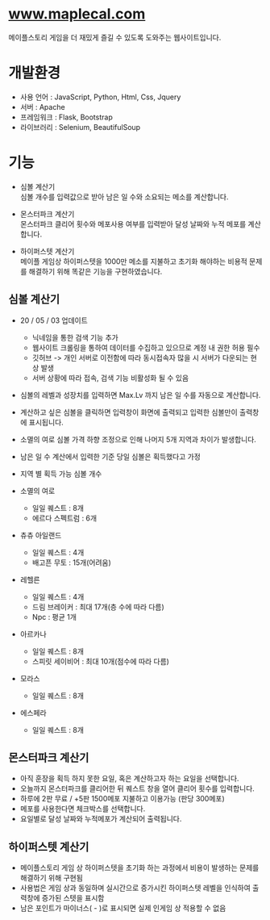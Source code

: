 # www.maplecal.com
메이플스토리 게임을 더 재밌게 즐길 수 있도록 도와주는 웹사이트입니다.

# 개발환경
* 사용 언어 : JavaScript, Python, Html, Css, Jquery
* 서버 : Apache
* 프레임워크 : Flask, Bootstrap
* 라이브러리 : Selenium, BeautifulSoup

# 기능
* 심볼 계산기  
심볼 개수를 입력값으로 받아 남은 일 수와 소요되는 메소를 계산합니다.

* 몬스터파크 계산기  
몬스터파크 클리어 횟수와 메포사용 여부를 입력받아 달성 날짜와 누적 메포를 계산합니다.

* 하이퍼스텟 계산기  
메이플 게임상 하이퍼스텟을 1000만 메소를 지불하고 초기화 해야하는 비용적 문제를
해결하기 위해 똑같은 기능을 구현하였습니다.

## 심볼 계산기
* 20 / 05 / 03 업데이트
	* 닉네임을 통한 검색 기능 추가
	* 웹사이트 크롤링을 통하여 데이터를 수집하고 있으므로 계정 내 권한 허용 필수
	* 깃허브 -> 개인 서버로 이전함에 따라 동시접속자 많을 시 서버가 다운되는 현상 발생
	* 서버 상황에 따라 접속, 검색 기능 비활성화 될 수 있음


* 심볼의 레벨과 성장치를 입력하면 Max.Lv 까지 남은 일 수를 자동으로 계산합니다.
* 계산하고 싶은 심볼을 클릭하면 입력창이 화면에 출력되고 입력한 심볼만이 출력창에 표시됩니다.
* 소멸의 여로 심볼 가격 하향 조정으로 인해 나머지 5개 지역과 차이가 발생합니다.
* 남은 일 수 계산에서 입력한 기준 당일 심볼은 획득했다고 가정
* 지역 별 획득 가능 심볼 개수
* 소멸의 여로
	* 일일 퀘스트 : 8개
	* 에르다 스펙트럼 : 6개
* 츄츄 아일랜드
	* 일일 퀘스트 : 4개
	* 배고픈 무토 : 15개(어려움)
* 레헬른
	* 일일 퀘스트 : 4개
	* 드림 브레이커 : 최대 17개(층 수에 따라 다름)
	* Npc : 평균 1개
* 아르카나
	* 일일 퀘스트 : 8개
	* 스피릿 세이비어 : 최대 10개(점수에 따라 다름)
* 모라스
	* 일일 퀘스트 : 8개
* 에스페라
	* 일일 퀘스트 : 8개

## 몬스터파크 계산기
* 아직 훈장을 획득 하지 못한 요일, 혹은 계산하고자 하는 요일을 선택합니다.
* 오늘까지 몬스터파크를 클리어한 뒤 퀘스트 창을 열어 클리어 횟수를 입력합니다.
* 하루에 2판 무료 / +5판 1500메포 지불하고 이용가능 (판당 300메포)
* 메포를 사용한다면 체크박스를 선택합니다.
* 요일별로 달성 날짜와 누적메포가 계산되어 출력됩니다.

## 하이퍼스텟 계산기
* 메이플스토리 게임 상 하이퍼스텟을 초기화 하는 과정에서 비용이 발생하는 문제를 해결하기 위해 구현됨
* 사용법은 게임 상과 동일하며 실시간으로 증가시킨 하이퍼스텟 레벨을 인식하여 출력창에 증가된 스텟을 표시함
* 남은 포인트가 마이너스( - )로 표시되면 실제 인게임 상 적용할 수 없음
